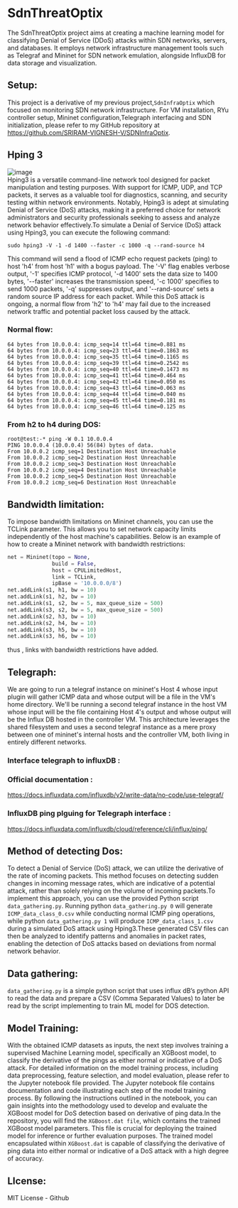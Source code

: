 # SdnThreatOptix
The SdnThreatOptix project aims at creating a machine learning model for classifying Denial of Service (DDoS) attacks within SDN networks, servers, and databases. It employs network infrastructure management tools such as Telegraf and Mininet for SDN network emulation, alongside InfluxDB for data storage and visualization.

## Setup:
This project is a derivative of my previous project,`SdnInfraOptix` which focused on monitoring SDN network infrastructure. For VM installation, RYu controller setup, Mininet configuration,Telegraph interfacing and SDN initialization, please refer to my GitHub repository at https://github.com/SRIRAM-VIGNESH-V/SDNInfraOptix.

## Hping 3
![image](https://github.com/SRIRAM-VIGNESH-V/SdnThreatOptix/assets/159048515/fc99e2cc-de44-46e5-aa1d-6e772ea9eb4e)<br>
Hping3 is a versatile command-line network tool designed for packet manipulation and testing purposes. With support for ICMP, UDP, and TCP packets, it serves as a valuable tool for diagnostics, scanning, and security testing within network environments. Notably, Hping3 is adept at simulating Denial of Service (DoS) attacks, making it a preferred choice for network administrators and security professionals seeking to assess and analyze network behavior effectively.To simulate a Denial of Service (DoS) attack using Hping3, you can execute the following command:<br>
```
sudo hping3 -V -1 -d 1400 --faster -c 1000 -q --rand-source h4
```
This command will send a flood of ICMP echo request packets (ping) to host 'h4' from host 'h1' with a bogus payload. The '-V' flag enables verbose output, '-1' specifies ICMP protocol, '-d 1400' sets the data size to 1400 bytes, '--faster' increases the transmission speed, '-c 1000' specifies to send 1000 packets, '-q' suppresses output, and '--rand-source' sets a random source IP address for each packet.
While this DoS attack is ongoing, a normal flow from 'h2' to 'h4' may fail due to the increased network traffic and potential packet loss caused by the attack.<br>
### Normal flow:<br>
```
64 bytes from 10.0.0.4: icmp_seq=14 ttl=64 time=0.881 ms
64 bytes from 10.0.0.4: icmp_seq=23 ttl=64 time=0.1863 ms
64 bytes from 10.0.0.4: icmp_seq=35 ttl=64 time=0.1165 ms
64 bytes from 10.0.0.4: icmp_seq=39 ttl=64 time=0.2542 ms
64 bytes from 10.0.0.4: icmp_seq=40 ttl=64 time=0.1473 ms
64 bytes from 10.0.0.4: icmp_seq=41 ttl=64 time=0.464 ms
64 bytes from 10.0.0.4: icmp_seq=42 ttl=64 time=0.050 ms
64 bytes from 10.0.0.4: icmp_seq=43 ttl=64 time=0.063 ms
64 bytes from 10.0.0.4: icmp_seq=44 ttl=64 time=0.040 ms
64 bytes from 10.0.0.4: icmp_seq=45 ttl=64 time=0.181 ms
64 bytes from 10.0.0.4: icmp_seq=46 ttl=64 time=0.125 ms
```
### From h2 to h4 during DOS:<br>
```
root@test:-* ping -W 0.1 10.0.0.4
PING 10.0.0.4 (10.0.0.4) 56(84) bytes of data.
From 10.0.0.2 icmp_seq=1 Destination Host Unreachable
From 10.0.0.2 icmp_seq=2 Destination Host Unreachable
From 10.0.0.2 icmp_seq=3 Destination Host Unreachable
From 10.0.0.2 icmp_seq=4 Destination Host Unreachable
From 10.0.0.2 icmp_seq=5 Destination Host Unreachable
From 10.0.0.2 icmp_seq=6 Destination Host Unreachable
```
## Bandwidth limitation: 
To impose bandwidth limitations on Mininet channels, you can use the TCLink parameter. This allows you to set network capacity limits independently of the host machine's capabilities. Below is an example of how to create a Mininet network with bandwidth restrictions:<br>
```python
net = Mininet(topo = None,
              build = False,
              host = CPULimitedHost,
              link = TCLink,
              ipBase = '10.0.0.0/8')
net.addLink(s1, h1, bw = 10)
net.addLink(s1, h2, bw = 10)
net.addLink(s1, s2, bw = 5, max_queue_size = 500)
net.addLink(s3, s2, bw = 5, max_queue_size = 500)
net.addLink(s2, h3, bw = 10)
net.addLink(s2, h4, bw = 10)
net.addLink(s3, h5, bw = 10)
net.addLink(s3, h6, bw = 10)
```
thus , links with bandwidth restrictions have added.

## Telegraph:
We are going to run a telegraf instance on mininet's Host 4 whose input plugin will gather ICMP data and whose output will be a file in the VM's home directory. We'll be running a second telegraf instance in the host VM whose input will be the file containing Host 4's output and whose output will be the Influx DB hosted in the controller VM. This architecture leverages the shared filesystem and uses a second telegraf instance as a mere proxy between one of mininet's internal hosts and the controller VM, both living in entirely different networks.
### Interface telegraph to influxDB :
### Official documentation :
https://docs.influxdata.com/influxdb/v2/write-data/no-code/use-telegraf/
### InfluxDB ping plguing for Telegraph interface :
https://docs.influxdata.com/influxdb/cloud/reference/cli/influx/ping/

## Method of detecting Dos:
To detect a Denial of Service (DoS) attack, we can utilize the derivative of the rate of incoming packets. This method focuses on detecting sudden changes in incoming message rates, which are indicative of a potential attack, rather than solely relying on the volume of incoming packets.To implement this approach, you can use the provided Python script `data_gathering.py`. Running python `data_gathering.py 0` will generate `ICMP_data_class_0.csv` while conducting normal ICMP ping operations, while python `data_gathering.py 1` will produce `ICMP_data_class_1.csv` during a simulated DoS attack using Hping3.These generated CSV files can then be analyzed to identify patterns and anomalies in packet rates, enabling the detection of DoS attacks based on deviations from normal network behavior.
## Data gathering:
`data_gathering.py` is a simple python script that uses influx dB’s python API to read the data and prepare a CSV (Comma Separated Values) to later be read by the script implementing to train ML model for DOS detection.
## Model Training:
With the obtained ICMP datasets as inputs, the next step involves training a supervised Machine Learning model, specifically an XGBoost model, to classify the derivative of the pings as either normal or indicative of a DoS attack. For detailed information on the model training process, including data preprocessing, feature selection, and model evaluation, please refer to the Jupyter notebook file provided.
The Jupyter notebook file contains documentation and code illustrating each step of the model training process. By following the instructions outlined in the notebook, you can gain insights into the methodology used to develop and evaluate the XGBoost model for DoS detection based on derivative of ping data.In the repository, you will find the `XGBoost.dat file`, which contains the trained XGBoost model parameters. This file is crucial for deploying the trained model for inference or further evaluation purposes. The trained model encapsulated within `XGBoost.dat` is capable of classifying the derivative of ping data into either normal or indicative of a DoS attack with a high degree of accuracy.
## LIcense:
MIT License - Github











